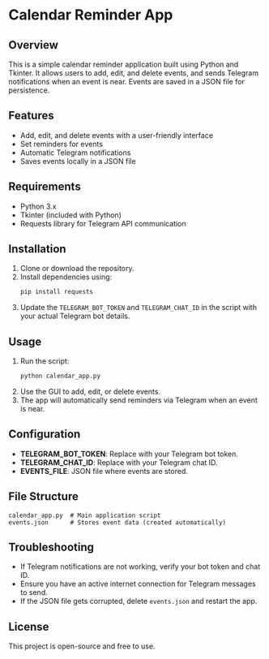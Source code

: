 # Calendar Reminder App

## Overview
This is a simple calendar reminder application built using Python and Tkinter. It allows users to add, edit, and delete events, and sends Telegram notifications when an event is near. Events are saved in a JSON file for persistence.

## Features
- Add, edit, and delete events with a user-friendly interface
- Set reminders for events
- Automatic Telegram notifications
- Saves events locally in a JSON file

## Requirements
- Python 3.x
- Tkinter (included with Python)
- Requests library for Telegram API communication

## Installation
1. Clone or download the repository.
2. Install dependencies using:
   ```bash
   pip install requests
   ```
3. Update the `TELEGRAM_BOT_TOKEN` and `TELEGRAM_CHAT_ID` in the script with your actual Telegram bot details.

## Usage
1. Run the script:
   ```bash
   python calendar_app.py
   ```
2. Use the GUI to add, edit, or delete events.
3. The app will automatically send reminders via Telegram when an event is near.

## Configuration
- **TELEGRAM_BOT_TOKEN**: Replace with your Telegram bot token.
- **TELEGRAM_CHAT_ID**: Replace with your Telegram chat ID.
- **EVENTS_FILE**: JSON file where events are stored.

## File Structure
```
calendar_app.py  # Main application script
events.json      # Stores event data (created automatically)
```

## Troubleshooting
- If Telegram notifications are not working, verify your bot token and chat ID.
- Ensure you have an active internet connection for Telegram messages to send.
- If the JSON file gets corrupted, delete `events.json` and restart the app.

## License
This project is open-source and free to use.

